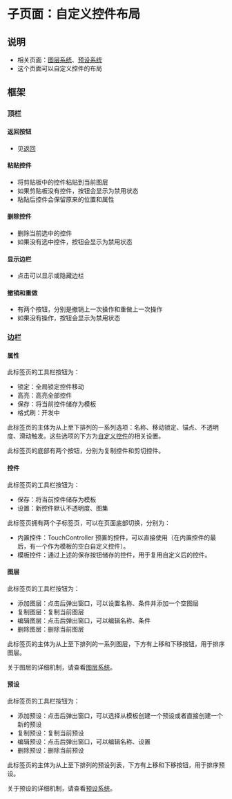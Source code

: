 # 子页面：自定义控件布局

## 说明

- 相关页面：[图层系统](/机制/自定义布局/图层系统.md)、[预设系统](/机制/自定义布局/预设系统.md)
- 这个页面可以自定义控件的布局

## 框架

### 顶栏

#### 返回按钮

- 见[返回](/GUI/设置界面/界面框架.md#返回)

#### 粘贴控件

- 将剪贴板中的控件粘贴到当前图层
- 如果剪贴板没有控件，按钮会显示为禁用状态
- 粘贴后控件会保留原来的位置和属性

#### 删除控件

- 删除当前选中的控件
- 如果没有选中控件，按钮会显示为禁用状态

#### 显示边栏

- 点击可以显示或隐藏边栏

#### 撤销和重做

- 有两个按钮，分别是撤销上一次操作和重做上一次操作
- 如果没有操作，按钮会显示为禁用状态

### 边栏

#### 属性

此标签页的工具栏按钮为：

- 锁定：全局锁定控件移动
- 高亮：高亮全部控件
- 保存：将当前控件储存为模板
- 格式刷：开发中

此标签页的主体为从上至下排列的一系列选项：名称、移动锁定、锚点、不透明度、滑动触发。这些选项的下方为[自定义控件](/机制/自定义控件.md)的相关设置。

此标签页的底部有两个按钮，分别为复制控件和剪切控件。

#### 控件

此标签页的工具栏按钮为：

- 保存：将当前控件储存为模板
- 设置：新控件默认不透明度、图集

此标签页拥有两个子标签页，可以在页面底部切换，分别为：

- 内置控件：TouchController 预置的控件，可以直接使用（在内置控件的最后，有一个作为模板的空白自定义控件）。
- 模板控件：通过上述的保存按钮储存的控件，用于复用自定义后的控件。

#### 图层

此标签页的工具栏按钮为：

- 添加图层：点击后弹出窗口，可以设置名称、条件并添加一个空图层
- 复制图层：复制当前图层
- 编辑图层：点击后弹出窗口，可以编辑名称、条件
- 删除图层：删除当前图层

此标签页的主体为从上至下排列的一系列图层，下方有上移和下移按钮，用于排序图层。

关于图层的详细机制，请查看[图层系统](/机制/自定义布局/图层系统.md)。

#### 预设

此标签页的工具栏按钮为：

- 添加预设：点击后弹出窗口，可以选择从模板创建一个预设或者直接创建一个新的预设
- 复制预设：复制当前预设
- 编辑预设：点击后弹出窗口，可以编辑名称、设置
- 删除预设：删除当前预设

此标签页的主体为从上至下排列的预设列表，下方有上移和下移按钮，用于排序预设。

关于预设的详细机制，请查看[预设系统](/机制/自定义布局/预设系统.md)。
